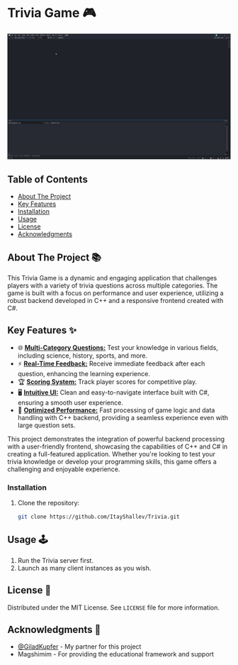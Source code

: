 # Trivia Game 🎮

![Project Demonstration GIF](TriviaDemo.gif)

## Table of Contents
- [About The Project](#about-the-project-)
- [Key Features](#key-features-)
- [Installation](#installation)
- [Usage](#usage-)
- [License](#license-)
- [Acknowledgments](#acknowledgments-)

## About The Project 📚

This Trivia Game is a dynamic and engaging application that challenges players with a variety of trivia questions across multiple categories. The game is built with a focus on performance and user experience, utilizing a robust backend developed in C++ and a responsive frontend created with C#.

## Key Features ✨

- 🌐 <ins>**Multi-Category Questions:**</ins> Test your knowledge in various fields, including science, history, sports, and more.
- ⚡ <ins>**Real-Time Feedback:**</ins> Receive immediate feedback after each question, enhancing the learning experience.
- 🏆 <ins>**Scoring System:**</ins> Track player scores for competitive play.
- 🖥️ <ins>**Intuitive UI:**</ins> Clean and easy-to-navigate interface built with C#, ensuring a smooth user experience.
- 🚀 <ins>**Optimized Performance:**</ins> Fast processing of game logic and data handling with C++ backend, providing a seamless experience even with large question sets.

This project demonstrates the integration of powerful backend processing with a user-friendly frontend, showcasing the capabilities of C++ and C# in creating a full-featured application. Whether you're looking to test your trivia knowledge or develop your programming skills, this game offers a challenging and enjoyable experience.

### Installation

1. Clone the repository:
   ```bash
   git clone https://github.com/ItayShallev/Trivia.git
   ```

## Usage 🕹️

1. Run the Trivia server first.
2. Launch as many client instances as you wish.

## License 📄

Distributed under the MIT License. See `LICENSE` file for more information.

## Acknowledgments 🙏

- [@GiladKupfer](https://github.com/GiladKupfer) - My partner for this project
- Magshimim - For providing the educational framework and support
